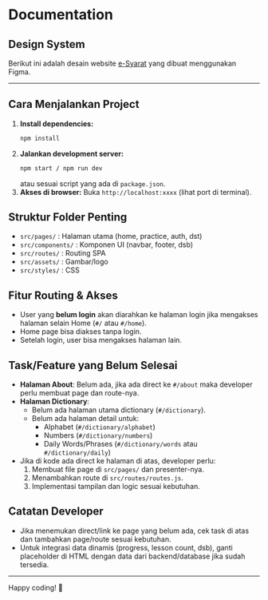# Documentation

## Design System
Berikut ini adalah desain website [e-Syarat](https://www.figma.com/design/HozrMLTxvVZh4AY5eU6puY/E-Syarat-Project?node-id=22-4&t=UJc0XMB5eTDEEr0z-1) yang dibuat menggunakan Figma.

---

## Cara Menjalankan Project
1. **Install dependencies:**
   ```bash
   npm install
   ```
2. **Jalankan development server:**
   ```bash
   npm start / npm run dev
   ```
   atau sesuai script yang ada di `package.json`.
3. **Akses di browser:**
   Buka `http://localhost:xxxx` (lihat port di terminal).

## Struktur Folder Penting
- `src/pages/` : Halaman utama (home, practice, auth, dst)
- `src/components/` : Komponen UI (navbar, footer, dsb)
- `src/routes/` : Routing SPA
- `src/assets/` : Gambar/logo
- `src/styles/` : CSS

## Fitur Routing & Akses
- User yang **belum login** akan diarahkan ke halaman login jika mengakses halaman selain Home (`#/` atau `#/home`).
- Home page bisa diakses tanpa login.
- Setelah login, user bisa mengakses halaman lain.

## Task/Feature yang Belum Selesai
- **Halaman About**: Belum ada, jika ada direct ke `#/about` maka developer perlu membuat page dan route-nya.
- **Halaman Dictionary**:
  - Belum ada halaman utama dictionary (`#/dictionary`).
  - Belum ada halaman detail untuk:
    - Alphabet (`#/dictionary/alphabet`)
    - Numbers (`#/dictionary/numbers`)
    - Daily Words/Phrases (`#/dictionary/words` atau `#/dictionary/daily`)
- Jika di kode ada direct ke halaman di atas, developer perlu:
  1. Membuat file page di `src/pages/` dan presenter-nya.
  2. Menambahkan route di `src/routes/routes.js`.
  3. Implementasi tampilan dan logic sesuai kebutuhan.

## Catatan Developer
- Jika menemukan direct/link ke page yang belum ada, cek task di atas dan tambahkan page/route sesuai kebutuhan.
- Untuk integrasi data dinamis (progress, lesson count, dsb), ganti placeholder di HTML dengan data dari backend/database jika sudah tersedia.

---

Happy coding! 🚀

